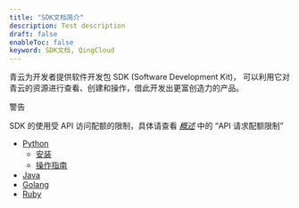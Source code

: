 ```yaml
---
title: "SDK文档简介"
description: Test description
draft: false
enableToc: false
keyword: SDK文档, QingCloud
---
```




青云为开发者提供软件开发包 SDK (Software Development Kit)， 可以利用它对青云的资源进行查看、创建和操作，借此开发出更富创造力的产品。

警告

SDK 的使用受 API 访问配额的限制，具体请查看 [_概述_](../api/overview) 中的 “API 请求配额限制”

*   [Python](../../python/)
    *   [安装](../../python/install/install)
    *   [操作指南](../../python/manual/manual_guide)
*   [Java](https://github.com/yunify/qingcloud-sdk-java)
*   [Golang](https://github.com/yunify/qingcloud-sdk-go)
*   [Ruby](https://github.com/yunify/qingcloud-sdk-ruby)